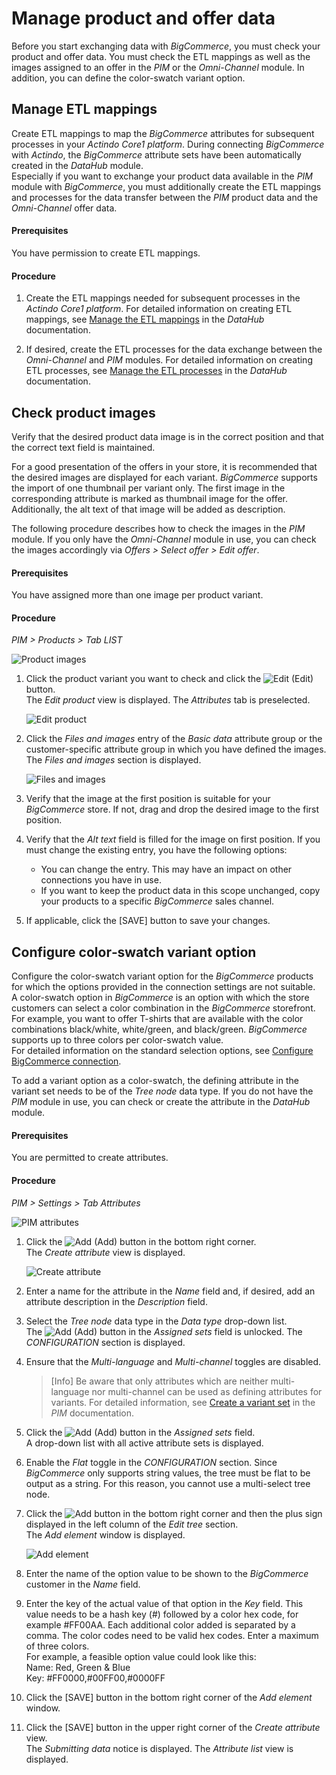 # Manage product and offer data

Before you start exchanging data with *BigCommerce*, you must check your product and offer data.
You must check the ETL mappings as well as the images assigned to an offer in the *PIM* or the *Omni-Channel* module. In addition, you can define the color-swatch variant option.


## Manage ETL mappings 

Create ETL mappings to map the *BigCommerce* attributes for subsequent processes in your *Actindo Core1 platform*. During connecting *BigCommerce* with *Actindo*, the *BigCommerce* attribute sets have been automatically created in the *DataHub* module.   
Especially if you want to exchange your product data available in the *PIM* module with *BigCommerce*, you must additionally create the ETL mappings and processes for the data transfer between the *PIM* product data and the *Omni-Channel* offer data.

#### Prerequisites

You have permission to create ETL mappings.

#### Procedure

1. Create the ETL mappings needed for subsequent processes in the *Actindo Core1 platform*. For detailed information on creating ETL mappings, see [Manage the ETL mappings](../../DataHub/Operation/01_ManageETLMappings.md) in the *DataHub* documentation.

2. If desired, create the ETL processes for the data exchange between the *Omni-Channel* and *PIM* modules. For detailed information on creating ETL processes, see [Manage the ETL processes](../../DataHub/Operation/02_ManageETLProcesses.md) in the *DataHub* documentation.



## Check product images

Verify that the desired product data image is in the correct position and that the correct text field is maintained.   

For a good presentation of the offers in your store, it is recommended that the desired images are displayed for each variant. *BigCommerce* supports the import of one thumbnail per variant only. The first image in the corresponding attribute is marked as thumbnail image for the offer. Additionally, the alt text of that image will be added as description.   

The following procedure describes how to check the images in the *PIM* module. If you only have the *Omni-Channel* module in use, you can check the images accordingly via *Offers > Select offer > Edit offer*.


#### Prerequisites

You have assigned more than one image per product variant.

#### Procedure

*PIM > Products > Tab LIST*

![Product images](../../Assets/Screenshots/Channels/Settings/Connections/BigCommerce/PIMCheckImages.png "[Product images]")

1. Click the product variant you want to check and click the ![Edit](../../Assets/Icons/Edit01.png "[Edit]") (Edit) button.   
  The *Edit product* view is displayed. The *Attributes* tab is preselected.

    ![Edit product](../../Assets/Screenshots/Channels/Settings/Connections/BigCommerce/EditProduct.png "[Edit product]")

2. Click the *Files and images* entry of the *Basic data* attribute group or the customer-specific attribute group in which you have defined the images.   
   The *Files and images* section is displayed. 

   ![Files and images](../../Assets/Screenshots/Channels/Settings/Connections/BigCommerce/PIMImageAndFiles.png "[Files and images]")

3. Verify that the image at the first position is suitable for your *BigCommerce* store. If not, drag and drop the desired image to the first position.

4. Verify that the *Alt text* field is filled for the image on first position. If you must change the existing entry, you have the following options: 
    - You can change the entry. This may have an impact on other connections you have in use.
    - If you want to keep the product data in this scope unchanged, copy your products to a specific *BigCommerce* sales channel. 

5. If applicable, click the [SAVE] button to save your changes.



## Configure color&dash;swatch variant option

Configure the color-swatch variant option for the *BigCommerce* products for which the options provided in the connection settings are not suitable.    
A color-swatch option in *BigCommerce* is an option with which the store customers can select a color combination in the *BigCommerce* storefront. For example, you want to offer T-shirts that are available with the color combinations black/white, white/green, and black/green. *BigCommerce* supports up to three colors per color-swatch value.   
 For detailed information on the standard selection options, see [Configure BigCommerce connection](../Integration/01_ManageBigCommerceConnection.md#configure-bigcommerce-connection).

To add a variant option as a color-swatch, the defining attribute in the variant set needs to be of the *Tree node* data type. If you do not have the *PIM* module in use, you can check or create the attribute in the *DataHub* module.


#### Prerequisites

You are permitted to create attributes.
 
#### Procedure

*PIM > Settings > Tab Attributes*

 ![PIM attributes](../../Assets/Screenshots/Channels/Settings/Connections/BigCommerce/PIMattribute.png "[PIM attributes]")

1. Click the ![Add](../../Assets/Icons/Plus01.png "[Add]") (Add) button in the bottom right corner.   
    The *Create attribute* view is displayed.

    ![Create attribute](../../Assets/Screenshots/Channels/Settings/Connections/BigCommerce/CreateAttribute.png "[Create attribute]")

2. Enter a name for the attribute in the *Name* field and, if desired, add an attribute description in the *Description* field.

3. Select the *Tree node* data type in the *Data type* drop-down list.  
   The ![Add](../../Assets/Icons/Plus05.png "[Add]") (Add) button in the *Assigned sets* field is unlocked. The *CONFIGURATION* section is displayed.    

4. Ensure that the *Multi-language* and *Multi-channel* toggles are disabled.

    > [Info] Be aware that only attributes which are neither multi-language nor multi-channel can be used as defining attributes for variants. For detailed information, see [Create a variant set](../../PIM/Integration/07_ManageVariantSets.md#create-a-variant-set) in the *PIM* documentation.

5. Click the ![Add](../../Assets/Icons/Plus05.png "[Add]") (Add) button in the *Assigned sets* field.      
    A drop-down list with all active attribute sets is displayed.

6. Enable the *Flat* toggle in the *CONFIGURATION* section. Since *BigCommerce* only supports string values, the tree must be flat to be output as a string. For this reason, you cannot use a multi-select tree node.

7. Click the ![Add](../../Assets/Icons/Plus04.png "[Add]") button in the bottom right corner and then the plus sign displayed in the left column of the *Edit tree* section.   
  The *Add element* window is displayed.

   ![Add element](../../Assets/Screenshots/Channels/Settings/Connections/BigCommerce/TreeNodeAddElement.png "[Add element]")

8. Enter the name of the option value to be shown to the *BigCommerce* customer in the *Name* field.

9. Enter the key of the actual value of that option in the *Key* field. This value needs to be a hash key (#) followed by a color hex code, for example #FF00AA. Each additional color added is separated by a comma. The color codes need to be valid hex codes. Enter a maximum of three colors.   
  For example, a feasible option value could look like this:   
  Name: Red, Green & Blue   
  Key: #FF0000,#00FF00,#0000FF

10. Click the [SAVE] button in the bottom right corner of the *Add element* window.

12. Click the [SAVE] button in the upper right corner of the *Create attribute* view.      
  The *Submitting data* notice is displayed. The *Attribute list* view is displayed.